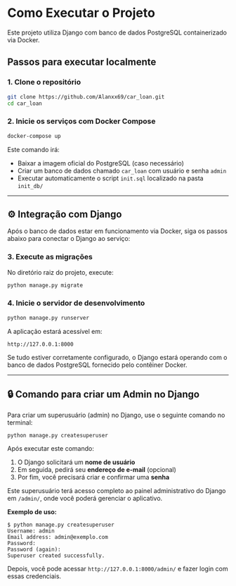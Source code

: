 # Como Executar o Projeto

Este projeto utiliza Django com banco de dados PostgreSQL containerizado via Docker.

## Passos para executar localmente

### 1. Clone o repositório

```bash
git clone https://github.com/Alanxx69/car_loan.git
cd car_loan
```

### 2. Inicie os serviços com Docker Compose

```bash
docker-compose up
```

Este comando irá:

- Baixar a imagem oficial do PostgreSQL (caso necessário)
- Criar um banco de dados chamado `car_loan` com usuário e senha `admin`
- Executar automaticamente o script `init.sql` localizado na pasta `init_db/`

---

## ⚙️ Integração com Django

Após o banco de dados estar em funcionamento via Docker, siga os passos abaixo para conectar o Django ao serviço:

### 3. Execute as migrações

No diretório raiz do projeto, execute:

```bash
python manage.py migrate
```

### 4. Inicie o servidor de desenvolvimento

```bash
python manage.py runserver
```

A aplicação estará acessível em:

```
http://127.0.0.1:8000
```

Se tudo estiver corretamente configurado, o Django estará operando com o banco de dados PostgreSQL fornecido pelo contêiner Docker.

---

## 🔒 Comando para criar um Admin no Django

Para criar um superusuário (admin) no Django, use o seguinte comando no terminal:

```bash
python manage.py createsuperuser
```

Após executar este comando:

1. O Django solicitará um **nome de usuário**
2. Em seguida, pedirá seu **endereço de e-mail** (opcional)
3. Por fim, você precisará criar e confirmar uma **senha**

Este superusuário terá acesso completo ao painel administrativo do Django em `/admin/`, onde você poderá gerenciar o aplicativo.

**Exemplo de uso:**
```
$ python manage.py createsuperuser
Username: admin
Email address: admin@exemplo.com
Password:
Password (again):
Superuser created successfully.
```

Depois, você pode acessar `http://127.0.0.1:8000/admin/` e fazer login com essas credenciais.
